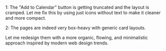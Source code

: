 1: The "Add to Calendar" button is getting truncated and the layout is cramped. Let me fix this by using just icons without text to make it cleaner and more compact.


2: The pages are indeed very box-heavy with generic card layouts. 

Let me redesign them with a more organic, flowing, and minimalistic approach inspired by modern web design trends. 